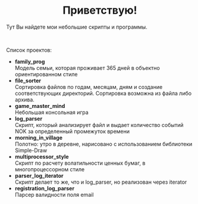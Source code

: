<h1 style="text-align: center;"> Приветствую! </h1>
<p>Тут Вы найдете мои небольшие скрипты и программы.</p>
<br>
<p>Список проектов:</p>
<ul>
    <li>
    <b>family_prog</b><br>
    <span>
    Модель семьи, которая проживает 365 дней в объектно ориентированном стиле 
    </span>
    </li>
    <li>
    <b>file_sorter</b><br>
    <span>
    Сортировка файлов по годам, месяцам, дням и создание соответствующих директорий. 
    Сортировка возможна из файла либо архива.
    </span>
    </li>
    <li>
    <b>game_master_mind</b><br>
    <span>
    Небольшая консольная игра
    </span>
    </li>
    <li>
    <b>log_parser</b><br>
    <span>
    Скрипт, который анализирует файл и выдает количество событий NOK за определенный промежуток времени
    </span>
    </li>
    <li>
    <b>morning_in_village</b><br>
    <span>
    Полотно: утро в деревне, нарисовано с использованием библиотеки Simple-Draw
    </span>
    </li>
    <li>
    <b>multiprocessor_style</b><br>
    <span>
    Скрипт по расчету волатильности ценных бумаг, в многопроцессорном стиле
    </span>
    </li>
    <li>
    <b>parser_log_iterator</b><br>
    <span>
    Скрипт делает то же, что и log_parser, но реализован через iterator
    </span>
    </li>
    <li>
    <b>registration_log_parser</b><br>
    <span>
    Парсер валидности поля email
    </span>
    </li>

</ul>